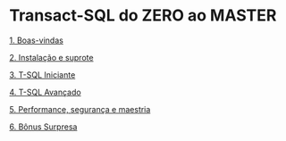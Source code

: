 # Transact-SQL do ZERO ao MASTER

[1. Boas-vindas]()

[2. Instalação e suprote]()

[3. T-SQL Iniciante]()

[4. T-SQL Avançado](./T-SQL_Avancado/README.md)

[5. Performance, segurança e maestria]()

[6. Bônus Surpresa]()
